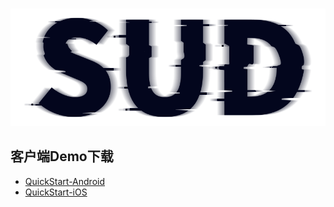 #

![SUD](../../Resource/logo.png)

## 客户端Demo下载

- [QuickStart-Android](https://github.com/SudTechnology/hello-sud-plus-android/tree/master/project/QuickStart)
- [QuickStart-iOS](https://github.com/SudTechnology/hello-sud-plus-ios/tree/master/project/QuickStart)
